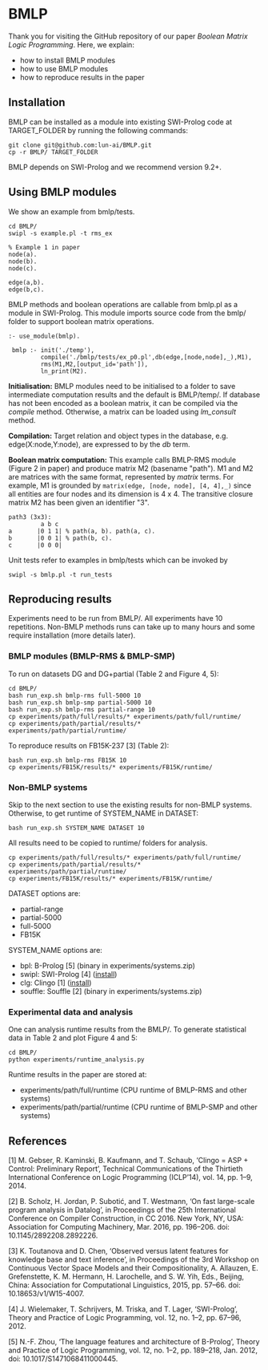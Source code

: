 # BMLP
Thank you for visiting the GitHub repository of our paper _Boolean Matrix Logic Programming_.
Here, we explain:
- how to install BMLP modules
- how to use BMLP modules
- how to reproduce results in the paper

## Installation

BMLP can be installed as a module into existing SWI-Prolog code at TARGET_FOLDER by running the following commands:
```commandline
git clone git@github.com:lun-ai/BMLP.git
cp -r BMLP/ TARGET_FOLDER
```
BMLP depends on SWI-Prolog and we recommend version 9.2+.

## Using BMLP modules

We show an example from bmlp/tests.

```commandline
cd BMLP/
swipl -s example.pl -t rms_ex
```

```datalog
% Example 1 in paper
node(a).
node(b).
node(c).

edge(a,b).
edge(b,c).
```

BMLP methods and boolean operations are callable from bmlp.pl as a module in SWI-Prolog.
This module imports source code from the bmlp/ folder to support boolean matrix operations.

```datalog
:- use_module(bmlp).

 bmlp :- init('./temp'),
         compile('./bmlp/tests/ex_p0.pl',db(edge,[node,node],_),M1),
         rms(M1,M2,[output_id='path']),
         ln_print(M2).
```

**Initialisation:** BMLP modules need to be initialised to a folder to save intermediate computation results and the default is BMLP/temp/. 
If database has not been encoded as a boolean matrix, it can be compiled via the _compile_ method.
Otherwise, a matrix can be loaded using _lm_consult_ method.

**Compilation:** Target relation and object types in the database, e.g. edge(X:node,Y:node), are expressed to by the _db_ term.

**Boolean matrix computation:** This example calls BMLP-RMS module (Figure 2 in paper) and produce matrix M2 (basename "path").
M1 and M2 are matrices with the same format, represented by _matrix_ terms.
For example, M1 is grounded by ```matrix(edge, [node, node], [4, 4],_)``` 
since all entities are four nodes and its dimension is 4 x 4.
The transitive closure matrix M2 has been given an identifier "3".
```text
path3 (3x3):
         a b c
a       |0 1 1| % path(a, b). path(a, c). 
b       |0 0 1| % path(b, c).
c       |0 0 0|
```

Unit tests refer to examples in bmlp/tests which can be invoked by
```commandline
swipl -s bmlp.pl -t run_tests
```

## Reproducing results

Experiments need to be run from BMLP/. All experiments have 10 repetitions.
Non-BMLP methods runs can take up to many hours and some require installation (more details later).

### BMLP modules (BMLP-RMS & BMLP-SMP)

To run on datasets DG and DG+partial (Table 2 and Figure 4, 5): 
```commandline
cd BMLP/
bash run_exp.sh bmlp-rms full-5000 10
bash run_exp.sh bmlp-smp partial-5000 10
bash run_exp.sh bmlp-rms partial-range 10
cp experiments/path/full/results/* experiments/path/full/runtime/
cp experiments/path/partial/results/* experiments/path/partial/runtime/
```

To reproduce results on FB15K-237 [3] (Table 2):
```commandline
bash run_exp.sh bmlp-rms FB15K 10
cp experiments/FB15K/results/* experiments/FB15K/runtime/
```

### Non-BMLP systems

Skip to the next section to use the existing results for non-BMLP systems.
Otherwise, to get runtime of SYSTEM_NAME in DATASET:
```commandline
bash run_exp.sh SYSTEM_NAME DATASET 10
```
All results need to be copied to runtime/ folders for analysis.
```commandline
cp experiments/path/full/results/* experiments/path/full/runtime/
cp experiments/path/partial/results/* experiments/path/partial/runtime/
cp experiments/FB15K/results/* experiments/FB15K/runtime/
```
DATASET options are:
- partial-range
- partial-5000
- full-5000
- FB15K

SYSTEM_NAME options are:
- bpl:   B-Prolog [5] (binary in experiments/systems.zip)
- swipl: SWI-Prolog [4] ([install](https://www.swi-prolog.org/Download.html))
- clg: Clingo [1] ([install](https://github.com/potassco/clingo/releases/))
- souffle: Souffle [2] (binary in experiments/systems.zip)

### Experimental data and analysis

One can analysis runtime results from the BMLP/. 
To generate statistical data in Table 2 and plot Figure 4 and 5:
```commandline
cd BMLP/
python experiments/runtime_analysis.py
```

Runtime results in the paper are stored at:
- experiments/path/full/runtime (CPU runtime of BMLP-RMS and other systems)
- experiments/path/partial/runtime (CPU runtime of BMLP-SMP and other systems)


## References

[1] M. Gebser, R. Kaminski, B. Kaufmann, and T. Schaub, ‘Clingo = ASP + Control: Preliminary Report’, Technical Communications of the Thirtieth International Conference on Logic Programming (ICLP’14), vol. 14, pp. 1–9, 2014.

[2] B. Scholz, H. Jordan, P. Subotić, and T. Westmann, ‘On fast large-scale program analysis in Datalog’, in Proceedings of the 25th International Conference on Compiler Construction, in CC 2016. New York, NY, USA: Association for Computing Machinery, Mar. 2016, pp. 196–206. doi: 10.1145/2892208.2892226.

[3] K. Toutanova and D. Chen, ‘Observed versus latent features for knowledge base and text inference’, in Proceedings of the 3rd Workshop on Continuous Vector Space Models and their Compositionality, A. Allauzen, E. Grefenstette, K. M. Hermann, H. Larochelle, and S. W. Yih, Eds., Beijing, China: Association for Computational Linguistics, 2015, pp. 57–66. doi: 10.18653/v1/W15-4007.

[4] J. Wielemaker, T. Schrijvers, M. Triska, and T. Lager, ‘SWI-Prolog’, Theory and Practice of Logic Programming, vol. 12, no. 1–2, pp. 67–96, 2012.

[5] N.-F. Zhou, ‘The language features and architecture of B-Prolog’, Theory and Practice of Logic Programming, vol. 12, no. 1–2, pp. 189–218, Jan. 2012, doi: 10.1017/S1471068411000445.
